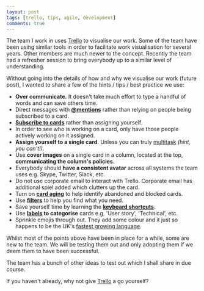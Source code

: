 ```yaml
---
layout: post
tags: [trello, tips, agile, development]
comments: true
---
```


The team I work in uses [Trello](https://trello.com) to visualise our work.
Some of the team have been using similar tools in order to facilitate work visualisation for several years. Other members are much newer to the concept. Recently the team had a refresher session to bring everybody up to a similar level of understanding.

Without going into the details of how and why we visualise our work (future post), I wanted to share a few of the hints / tips / best practice we use:

* **Over communicate.** It doesn't take much effort to type a handful of words and can save others time.
* Direct messages with **[@mentions](http://help.trello.com/article/765-commenting-on-cards)** rather than relying on people being subscribed to a card.
* **[Subscribe to cards](http://help.trello.com/article/799-subscribing-to-cards-lists-and-boards)** rather than assigning yourself.
* In order to see who is working on a card, only have those people actively working on it assigned.
* **Assign yourself to a single card**. Unless you can truly [multitask](https://en.wikipedia.org/wiki/Human_multitasking#Popular_commentary_on_practical_multitasking) *(hint, you can't!)*.
* Use **cover images** on a single card in a column, located at the top, **communicating the column's policies**.
* Everybody should **have a consistent avatar** across all systems the team uses e.g. Skype, Twitter, Slack, etc.
* Do not use corporate email to interact with Trello. Corporate email has additional spiel added which clutters up the card.
* Turn on **[card aging](http://help.trello.com/article/820-card-aging)** to help identify abandoned and blocked cards.
* Use **[filters](http://help.trello.com/article/787-filtering-cards-on-a-board)** to help you find what you need.
* Save yourself time by learning the **[keyboard shortcuts](https://trello.com/shortcuts)**.
* Use **[labels](http://help.trello.com/article/797-adding-labels-to-cards) to categorise** cards e.g. 'User story', 'Technical', etc.
* Sprinkle emojis through out. They add some colour and it just so happens to be the UK's [fastest growing language](http://www.bbc.co.uk/newsbeat/article/32793732/uks-fastest-growing-language-is-emoji).

Whilst most of the points above have been in place for a while, some are new to the team. We will be testing them out and only adopting them if we deem them to have been successful.

The team has a bunch of other ideas to test out which I shall share in due course.

If you haven't already, why not give [Trello](https://trello.com/st3v3nhunt/recommend) a go yourself?